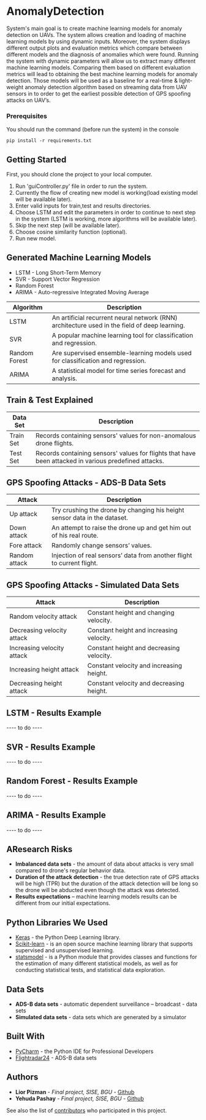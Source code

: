 # AnomalyDetection

System's main goal is to create machine learning models for anomaly detection on UAVs.
The system allows creation and loading of machine learning models by using dynamic inputs. 
Moreover, the system displays different output plots and evaluation metrics which compare between different models and the diagnosis of anomalies which were found.
Running the system with dynamic parameters will allow us to extract many different machine learning models.
Comparing them based on different evaluation metrics will lead to obtaining the best machine learning models for anomaly detection.
Those models will be used as a baseline for a real-time & light-weight anomaly detection algorithm based on streaming data from UAV sensors
in to order to get the earliest possible detection of GPS spoofing attacks on UAV’s.  

### Prerequisites

You should run the command (before run the system) in the console

```
pip install -r requirements.txt
```


## Getting Started

First, you should clone the project to your local computer.
1. Run 'guiController.py' file in order to run the system.
2. Currently the flow of creating new model is working(load existing model will be available later).
3. Enter valid inputs for train,test and results directories.
4. Choose LSTM and edit the parameters in order to continue to next step in the system (LSTM is working, more algorithms will be available later).
5. Skip the next step (will be available later).
6. Choose cosine similarity function (optional).
7. Run new model.


## Generated Machine Learning Models 

* LSTM - Long Short-Term Memory
* SVR - Support Vector Regression
* Random Forest
* ARIMA - Auto-regressive Integrated Moving Average


| Algorithm | Description |
| -- | -- |
| LSTM | An artificial recurrent neural network (RNN) architecture used in the field of deep learning. |
| SVR | A popular machine learning tool for classification and regression. |
| Random Forest | Are supervised ensemble-learning models used for classification and regression. |
| ARIMA | A statistical model for time series forecast and analysis. |

## Train & Test Explained

| Data Set | Description |
| -- | -- |
| Train Set | Records containing sensors' values ​​for non-anomalous drone flights. |
| Test Set | Records containing sensors' values ​​for flights that have been attacked in various predefined attacks. |

## GPS Spoofing Attacks - ADS-B Data Sets

| Attack | Description |
| -- | -- |
| Up attack | Try crushing the drone by changing his height sensor data in the dataset. |
| Down attack | An attempt to raise the drone up and get him out of his real route. |
| Fore attack | Randomly change sensors’ values. |
| Random attack | Injection of real sensors’ data from another flight to current flight. |

## GPS Spoofing Attacks - Simulated Data Sets

| Attack | Description |
| -- | -- |
| Random velocity attack | Constant height and changing velocity. |
| Decreasing velocity attack | Constant height and increasing velocity. |
| Increasing velocity attack | Constant height and decreasing velocity. |
| Increasing height attack | Constant velocity and increasing height. |
| Decreasing height attack | Constant velocity and decreasing height. |

## LSTM - Results Example 

---- to do ----

## SVR - Results Example 

---- to do ----

## Random Forest - Results Example 

---- to do ----

## ARIMA - Results Example 

---- to do ----

## AResearch Risks

* **Imbalanced data sets** - the amount of data about attacks is very small compared to drone's regular behavior data.
* **Duration of the attack detection** - the true detection rate of GPS attacks will be high (TPR) but the duration of the attack detection will be long so the drone will be abducted even though the attack was detected.
* **Results expectations** – machine learning models results can be different from our initial expectations.


## Python Libraries We Used

* [Keras](https://keras.io/) - the Python Deep Learning library.
* [Scikit-learn](https://scikit-learn.org/) - is an open source machine learning library that supports supervised and unsupervised learning.
* [statsmodel](https://www.statsmodels.org/) -  is a Python module that provides classes and functions for the estimation of many different statistical models, as well as for conducting statistical tests, and statistical data exploration.

## Data Sets

* **ADS-B data sets** - automatic dependent surveillance – broadcast - data sets
* **Simulated data sets** - data sets which are generated by a simulator

## Built With

* [PyCharm](https://www.jetbrains.com/pycharm/) - the Python IDE for Professional Developers
* [Flightradar24](https://www.flightradar24.com/) - ADS-B data sets

## Authors

* **Lior Pizman** - *Final project, SISE, BGU* - [Github](https://github.com/liorpizman/)
* **Yehuda Pashay** - *Final project, SISE, BGU* - [Github](https://github.com/yehudapashay)

See also the list of [contributors](https://github.com/liorpizman/AnomalyDetection/contributors) who participated in this project.

